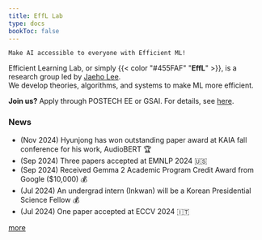 ```yaml
---
title: EffL Lab
type: docs
bookToc: false
---
```


<style>
	.updown {
    	border: 10px solid white;
        width: 0.1px;
        height: 150px;
    }
</style>

`Make AI accessible to everyone with Efficient ML!`

Efficient Learning Lab, or simply {{< color "#455FAF" "**EffL**" >}}, is a research group led by [Jaeho Lee](https://jaeho-lee.github.io).  
We develop theories, algorithms, and systems to make ML more efficient.

**Join us?** Apply through POSTECH EE or GSAI. For details, see [here](/docs/how-to-join/graduate/).

### **News**
- (Nov 2024) Hyunjong has won outstanding paper award at KAIA fall conference for his work, AudioBERT 🏆
- (Sep 2024) Three papers accepted at EMNLP 2024 🇺🇸
- (Sep 2024) Received Gemma 2 Academic Program Credit Award from Google ($10,000) 💰
- (Jul 2024) An undergrad intern (Inkwan) will be a Korean Presidential Science Fellow 💰
- (Jul 2024) One paper accepted at ECCV 2024 🇮🇹

 [more](/olds/)
